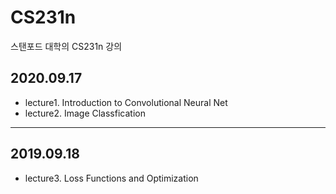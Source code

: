 # CS231n
스탠포드 대학의 CS231n 강의

## 2020.09.17
- lecture1. Introduction to Convolutional Neural Net
- lecture2. Image Classfication
---
## 2019.09.18
- lecture3. Loss Functions and Optimization